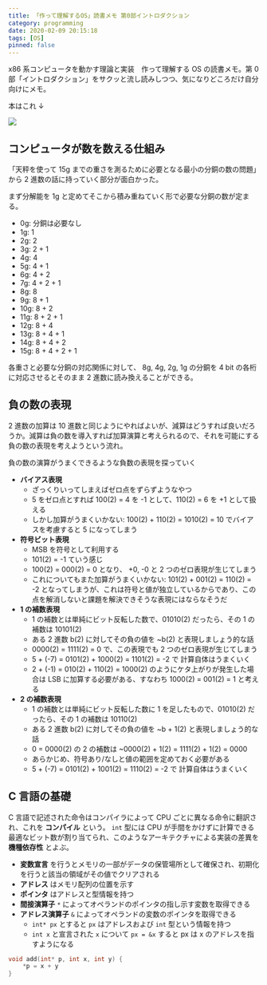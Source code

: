 ```yaml
---
title: 「作って理解するOS」読書メモ 第0部イントロダクション
category: programming
date: 2020-02-09 20:15:18
tags: [OS]
pinned: false
---
```


x86 系コンピュータを動かす理論と実装　作って理解する OS の読書メモ。第 0 部「イントロダクション」をサクッと流し読みしつつ、気になりどころだけ自分向けにメモ。

本はこれ ↓

<a href="https://www.amazon.co.jp/%E4%BD%9C%E3%81%A3%E3%81%A6%E7%90%86%E8%A7%A3%E3%81%99%E3%82%8BOS-x86%E7%B3%BB%E3%82%B3%E3%83%B3%E3%83%94%E3%83%A5%E3%83%BC%E3%82%BF%E3%82%92%E5%8B%95%E3%81%8B%E3%81%99%E7%90%86%E8%AB%96%E3%81%A8%E5%AE%9F%E8%A3%85-%E6%9E%97-%E9%AB%98%E5%8B%B2/dp/429710847X/ref=as_li_ss_il?ie=UTF8&linkCode=li3&tag=sdamzn-22&linkId=f633b334d1d1ab419e3b85406240464d&language=ja_JP" target="_blank"><img border="0" src="//ws-fe.amazon-adsystem.com/widgets/q?_encoding=UTF8&ASIN=429710847X&Format=_SL250_&ID=AsinImage&MarketPlace=JP&ServiceVersion=20070822&WS=1&tag=sdamzn-22&language=ja_JP" ></a><img src="https://ir-jp.amazon-adsystem.com/e/ir?t=sdamzn-22&language=ja_JP&l=li3&o=9&a=429710847X" width="1" height="1" border="0" alt="" style="border:none !important; margin:0px !important;" />

## コンピュータが数を数える仕組み

「天秤を使って 15g までの重さを測るために必要となる最小の分銅の数の問題」から 2 進数の話に持っていく部分が面白かった。

まず分解能を 1g と定めてそこから積み重ねていく形で必要な分銅の数が定まる。

- 0g: 分銅は必要なし
- 1g: 1
- 2g: 2
- 3g: 2 + 1
- 4g: 4
- 5g: 4 + 1
- 6g: 4 + 2
- 7g: 4 + 2 + 1
- 8g: 8
- 9g: 8 + 1
- 10g: 8 + 2
- 11g: 8 + 2 + 1
- 12g: 8 + 4
- 13g: 8 + 4 + 1
- 14g: 8 + 4 + 2
- 15g: 8 + 4 + 2 + 1

各重さと必要な分銅の対応関係に対して、 8g, 4g, 2g, 1g の分銅を 4 bit の各桁に対応させるとそのまま 2 進数に読み換えることができる。

## 負の数の表現

2 進数の加算は 10 進数と同じようにやればよいが、減算はどうすれば良いだろうか。減算は負の数を導入すれば加算演算と考えられるので、それを可能にする負の数の表現を考えようという流れ。

負の数の演算がうまくできるような負数の表現を探っていく

- **バイアス表現**
  - ざっくりいってしまえばゼロ点をずらずようなやつ
  - 5 をゼロ点とすれば 100(2) = 4 を -1 として、110(2) = 6 を +1 として扱える
  - しかし加算がうまくいかない: 100(2) + 110(2) = 1010(2) = 10 でバイアスを考慮すると 5 になってしまう
- **符号ビット表現**
  - MSB を符号として利用する
  - 101(2) = -1 ていう感じ
  - 100(2) = 000(2) = 0 となり、 +0, -0 と 2 つのゼロ表現が生じてしまう
  - これについてもまた加算がうまくいかない: 101(2) + 001(2) = 110(2) = -2 となってしまうが、これは符号と値が独立しているからであり、この点を解消しないと課題を解決できそうな表現にはならなそうだ
- **1 の補数表現**
  - 1 の補数とは単純にビット反転した数で、01010(2) だったら、その 1 の補数は 10101(2)
  - ある 2 進数 b(2) に対してその負の値を ~b(2) と表現しましょう的な話
  - 0000(2) = 1111(2) = 0 で、この表現でも 2 つのゼロ表現が生じてしまう
  - 5 + (-7) = 0101(2) + 1000(2) = 1101(2) = -2 で 計算自体はうまくいく
  - 2 + (-1) = 010(2) + 110(2) = 1000(2) のようにケタ上がりが発生した場合は LSB に加算する必要がある、すなわち 1000(2) = 001(2) = 1 と考える
- **2 の補数表現**
  - 1 の補数とは単純にビット反転した数に 1 を足したもので、01010(2) だったら、その 1 の補数は 10110(2)
  - ある 2 進数 b(2) に対してその負の値を ~b + 1(2) と表現しましょう的な話
  - 0 = 0000(2) の 2 の補数は ~0000(2) + 1(2) = 1111(2) + 1(2) = 0000
  - あらかじめ、符号あり/なしと値の範囲を定めておく必要がある
  - 5 + (-7) = 0101(2) + 1001(2) = 1110(2) = -2 で 計算自体はうまくいく

## C 言語の基礎

C 言語で記述された命令はコンパイラによって CPU ごとに異なる命令に翻訳され、これを **コンパイル** という。 `int` 型には CPU が手間をかけずに計算できる最適なビット数が割り当てられ、このようなアーキテクチャによる実装の差異を **機種依存性** とよぶ。

- **変数宣言** を行うとメモリの一部がデータの保管場所として確保され、初期化を行うと該当の領域がその値でクリアされる
- **アドレス** はメモリ配列の位置を示す
- **ポインタ** はアドレスと型情報を持つ
- **間接演算子** `*` によってオペランドのポインタの指し示す変数を取得できる
- **アドレス演算子** `&` によってオペランドの変数のポインタを取得できる
  - `int* px` とすると `px` はアドレスおよび `int` 型という情報を持つ
  - `int x` と宣言された `x` について `px = &x` すると px は x のアドレスを指すようになる

```c
void add(int* p, int x, int y) {
    *p = x + y
}
```
